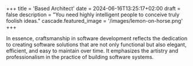 +++
title = 'Based Architect'
date = 2024-06-16T13:25:17+02:00
draft = false
description = "You need highly intelligent people to conceive truly foolish ideas."
cascade.featured_image = '/images/lemon-on-horse.png'
+++

In essence, craftsmanship in software development reflects the dedication to creating software solutions that are not only functional but also elegant, efficient, and easy to maintain over time. It emphasizes the artistry and professionalism in the practice of building software systems.